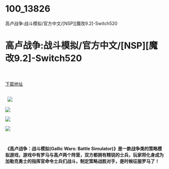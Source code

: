 # 100_13826
高卢战争:战斗模拟/官方中文/[NSP][魔改9.2]-Switch520
# 高卢战争:战斗模拟/官方中文/[NSP][魔改9.2]-Switch520
 <br/></br>
[下载地址](https://www.switch520.cc/article/13826 "下载地址")
<br/></br>

<p><strong>&nbsp; <img src="https://www.switch520.cc/muke_img/upload_art_editor_20210515-1_2318b85e7f3451d7a9a599dfe61fd029.jpg"> </strong></p>
<p><img src="https://www.switch520.cc/muke_img/upload_art_editor_20210515-1_67988cc7cfe8929c26acb78abd2e733a.jpg"></p>
<p><img src="https://www.switch520.cc/muke_img/upload_art_editor_20210515-1_cf3b1468a56185393a50752aefec34f2.jpg"></p>
<p><img src="https://www.switch520.cc/muke_img/upload_art_editor_20210515-1_1db8e0100f2e572c2f2589db51a8bcea.jpg"></p>
<p>&nbsp;</p>
<p><strong> 《高卢战争：战斗模拟(Gallic Wars: Battle Simulator)》是一款战争类的策略模拟游戏，游戏中有罗马与高卢两个阵营，双方都拥有精锐的士兵，玩家将化身成为加勒克勇士的指挥官命令士兵们战斗，制定策略战胜对手，是时候征服罗马了！</strong></p>
<p>&nbsp;</p>
